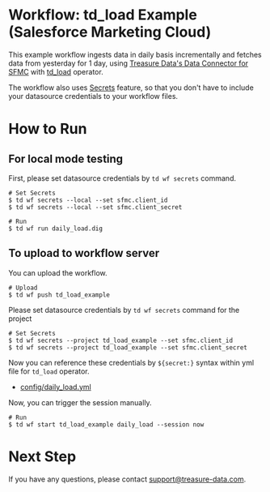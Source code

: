 # Workflow: td_load Example (Salesforce Marketing Cloud)

This example workflow ingests data in daily basis incrementally and fetches data from yesterday for 1 day, using [Treasure Data's Data Connector for SFMC](https://docs.treasuredata.com/articles/data-connector-salesforce-marketing-cloud) with [td_load](https://docs.digdag.io/operators.html#td-load-treasure-data-bulk-loading) operator.

The workflow also uses [Secrets](https://docs.treasuredata.com/articles/workflows-secrets) feature, so that you don't have to include your datasource credentials to your workflow files.

# How to Run

## For local mode testing

First, please set datasource credentials by `td wf secrets` command.

    # Set Secrets
    $ td wf secrets --local --set sfmc.client_id
    $ td wf secrets --local --set sfmc.client_secret

    # Run
    $ td wf run daily_load.dig

## To upload to workflow server 

You can upload the workflow.

    # Upload
    $ td wf push td_load_example

Please set datasource credentials by `td wf secrets` command for the project

    # Set Secrets
    $ td wf secrets --project td_load_example --set sfmc.client_id
    $ td wf secrets --project td_load_example --set sfmc.client_secret


Now you can reference these credentials by `${secret:}` syntax within yml file for `td_load` operator.

- [config/daily_load.yml](config/daily_load.yml)

Now, you can trigger the session manually.
    
    # Run
    $ td wf start td_load_example daily_load --session now
    
# Next Step

If you have any questions, please contact support@treasure-data.com.
